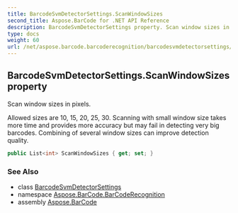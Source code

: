 ```yaml
---
title: BarcodeSvmDetectorSettings.ScanWindowSizes
second_title: Aspose.BarCode for .NET API Reference
description: BarcodeSvmDetectorSettings property. Scan window sizes in pixels
type: docs
weight: 60
url: /net/aspose.barcode.barcoderecognition/barcodesvmdetectorsettings/scanwindowsizes/
---
```

## BarcodeSvmDetectorSettings.ScanWindowSizes property

Scan window sizes in pixels.

Allowed sizes are 10, 15, 20, 25, 30. Scanning with small window size takes more time and provides more accuracy but may fail in detecting very big barcodes. Combining of several window sizes can improve detection quality.

```csharp
public List<int> ScanWindowSizes { get; set; }
```

### See Also

* class [BarcodeSvmDetectorSettings](../)
* namespace [Aspose.BarCode.BarCodeRecognition](../../../aspose.barcode.barcoderecognition/)
* assembly [Aspose.BarCode](../../../)


